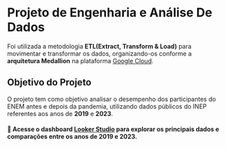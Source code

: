 # Projeto de Engenharia e Análise De Dados

Foi utilizada a metodologia **ETL(Extract, Transform & Load)** para movimentar e transformar os dados, organizando-os conforme a **arquitetura Medallion** na plataforma [Google Cloud](https://cloud.google.com/?hl=pt_br).

## Objetivo do Projeto

O projeto tem como objetivo analisar o desempenho dos participantes do ENEM antes e depois da pandemia, utilizando dados públicos do INEP referentes aos anos de **2019** e **2023**.

#### 📁 Acesse o dashboard [Looker Studio](https://lookerstudio.google.com/reporting/41ff34b2-141c-42a6-b2f3-46288a2ddda8/page/p_5qhyd9yptd) para explorar os principais dados e comparações entre os anos de 2019 e 2023.

